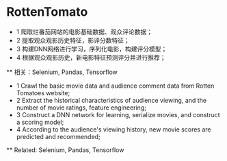# RottenTomato

* 1 爬取烂番茄网站的电影基础数据、观众评论数据；
* 2 提取观众观影历史特征，影评分数特征；
* 3 构建DNN网络进行学习，序列化电影，构建评分模型；
* 4 根据观众观影历史，新电影特征预测评分并进行推荐；

** 相关：Selenium, Pandas, Tensorflow

* 1 Crawl the basic movie data and audience comment data from Rotten Tomatoes website;
* 2 Extract the historical characteristics of audience viewing, and the number of movie ratings, feature engineering;
* 3 Construct a DNN network for learning, serialize movies, and construct a scoring model;
* 4 According to the audience's viewing history, new movie scores are predicted and recommended;

** Related: Selenium, Pandas, Tensorflow
